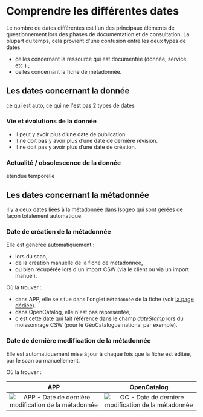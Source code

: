 # Comprendre les différentes dates

Le nombre de dates différentes est l'un des principaux éléments de questionnement lors des phases de documentation et de consultation. La plupart du temps, cela provient d'une confusion entre les deux types de dates
* celles concernant la ressource qui est documentée (donnée, service, etc.) ;
* celles concernant la fiche de métadonnée.

## Les dates concernant la donnée


ce qui est auto, ce qui ne l'est pas
2 types de dates

### Vie et évolutions de la donnée

* Il peut y avoir plus d’une date de publication.
* II ne doit pas y avoir plus d’une date de dernière révision.
* Il ne doit pas y avoir plus d’une date de création.

### Actualité / obsolescence de la donnée

étendue temporelle

## Les dates concernant la métadonnée

Il y a deux dates liées à la métadonnée dans Isogeo qui sont gérées de façon totalement automatique.

### Date de création de la métadonnée

Elle est générée automatiquement :
* lors du scan,
* de la création manuelle de la fiche de métadonnée,
* ou bien récupérée lors d'un import CSW (via le client ou via un import manuel).

Où la trouver :
* dans APP, elle se situe dans l'onglet `Métadonnée` de la fiche (voir [la page dédiée](/fr/features/documentation/md_metadata.html#date-de-cration)).
* dans OpenCatalog, elle n'est pas représentée,
* c'est cette date qui fait référence dans le champ *dateStamp* lors du moissonnage CSW (pour le GéoCatalogue national par exemple).

### Date de dernière modification de la métadonnée

Elle est automatiquement mise à jour à chaque fois que la fiche est éditée, par le scan ou manuellement.

Où la trouver :

| APP       | OpenCatalog |
| :-------: | :---------: |
| ![APP - Date de dernière modification de la métadonnée](/fr/images/annex_dates_metadata_LastUpdate_APP.png "La date de dernière modification de la métadonnée dans APP") | ![OC - Date de dernière modification de la métadonnée](/fr/images/annex_dates_metadata_LastUpdate_OC.png "La date de dernière modification de la métadonnée dans OpenCatalog") |

